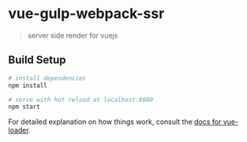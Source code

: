 # vue-gulp-webpack-ssr

> server side render for vuejs

## Build Setup

``` bash
# install dependencies
npm install

# serve with hot reload at localhost:8080
npm start
```

For detailed explanation on how things work, consult the [docs for vue-loader](http://vuejs.github.io/vue-loader).
